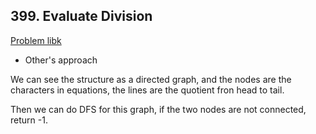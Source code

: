 ## 399. Evaluate Division

[Problem libk](https://leetcode.com/problems/evaluate-division/)

- Other's approach

We can see the structure as a directed graph, and the nodes are the characters in equations, the lines are the quotient fron head to tail.

Then we can do DFS for this graph, if the two nodes are not connected, return -1.
